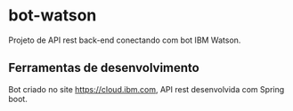 # bot-watson
Projeto de API rest back-end conectando com bot IBM Watson.

## Ferramentas de desenvolvimento
Bot criado no site https://cloud.ibm.com, API rest desenvolvida com Spring boot.
